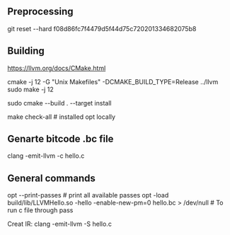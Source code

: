 ## Preprocessing
git reset --hard f08d86fc7f4479d5f44d75c720201334682075b8

## Building
https://llvm.org/docs/CMake.html

cmake -j 12 -G "Unix Makefiles" -DCMAKE_BUILD_TYPE=Release ../llvm
sudo make -j 12

sudo cmake --build . --target install

make check-all # installed opt locally

## Genarte bitcode .bc file
clang -emit-llvm -c hello.c

## General commands
opt --print-passes # print all available passes
opt -load build/lib/LLVMHello.so -hello -enable-new-pm=0 hello.bc > /dev/null # To run c file through pass

Creat IR:
clang -emit-llvm -S hello.c 